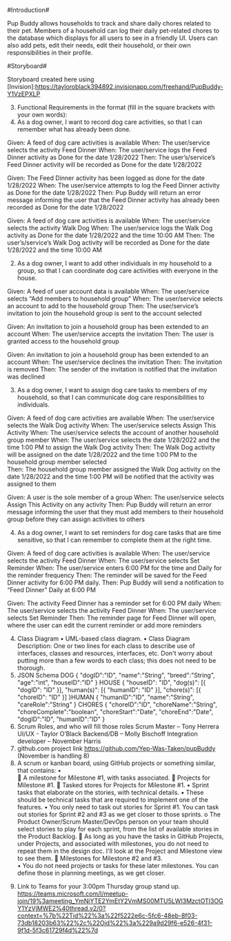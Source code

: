 #Introduction#

Pup Buddy allows households to track and share daily chores related to their pet. Members of a household can log their daily pet-related chores to the database which displays for all users to see in a friendly UI. Users can also add pets, edit their needs, edit their household, or their own responsibilities in their profile.

#Storyboard#

Storyboard created here using [Invision]:https://tayloroblack394892.invisionapp.com/freehand/PupBuddy-Y1VzEPXLP
  
3.	Functional Requirements in the format (fill in the square brackets with your own words):
1.	As a dog owner, I want to record dog care activities, so that I can remember what has already been done.

Given: A feed of dog care activities is available
When: The user/service selects the activity Feed Dinner
When: The user/service logs the Feed Dinner activity as Done for the date 1/28/2022
Then: The user’s/service’s Feed Dinner activity will be recorded as Done for the date 		1/28/2022

Given: The Feed Dinner activity has been logged as done for the date 1/28/2022
When: The user/service attempts to log the Feed Dinner activity as Done for the date 		1/28/2022
Then: Pup Buddy will return an error message informing the user that the Feed Dinner 		activity has already been recorded as Done for the date 1/28/2022

Given: A feed of dog care activities is available
When: The user/service selects the activity Walk Dog
When: The user/service logs the Walk Dog activity as Done for the date 1/28/2022 and 		the time 10:00 AM
Then: The user’s/service’s Walk Dog activity will be recorded as Done for the date 		1/28/2022 and the time 10:00 AM


2.	As a dog owner, I want to add other individuals in my household to a group, so that I can coordinate dog care activities with everyone in the house.

Given: A feed of user account data is available
When: The user/service selects “Add members to household group”
When: The user/service selects an account to add to the household group
Then: The user/service’s invitation to join the household group is sent to the 		account selected

Given: An invitation to join a household group has been extended to an account
When: The user/service accepts the invitation
Then: The user is granted access to the household group 

Given: An invitation to join a household group has been extended to an account
When: The user/service declines the invitation
Then: The invitation is removed
Then: The sender of the invitation is notified that the invitation was declined


3.	As a dog owner, I want to assign dog care tasks to members of my household, so that I can communicate dog care responsibilities to individuals.

Given: A feed of dog care activities are available
When: The user/service selects the Walk Dog activity
When: The user/service selects Assign This Activity
When: The user/service selects the account of another household group 			member
When: The user/service selects the date 1/28/2022 and the time 1:00 PM to 		assign the Walk Dog activity
Then: The Walk Dog activity will be assigned on the date 1/28/2022 and the time 		1:00 PM to the household group member selected  
Then: The household group member assigned the Walk Dog activity on the date 		1/28/2022 and the time 1:00 PM will be notified that the activity was 		assigned to them

Given: A user is the sole member of a group
When: The user/service selects Assign This Activity on any activity
Then: Pup Buddy will return an error message informing the user that they must 		add members to their household group before they can assign activities 		to others


4.	As a dog owner, I want to set reminders for dog care tasks that are time sensitive, so that I can remember to complete them at the right time.

Given: A feed of dog care activities is available
When: The user/service selects the activity Feed Dinner
When: The user/service selects Set Reminder
When: The user/service enters 6:00 PM for the time and Daily for the reminder 		frequency
Then: The reminder will be saved for the Feed Dinner activity for 6:00 PM daily.
Then: Pup Buddy will send a notification to “Feed Dinner” Daily at 6:00 PM

Given: The activity Feed Dinner has a reminder set for 6:00 PM daily
When: The user/service selects the activity Feed Dinner
When: The user/service selects Set Reminder
Then: The reminder page for Feed Dinner will open, where the user can edit the 		current reminder or add more reminders

4.	Class Diagram
•	UML-based class diagram.
•	Class Diagram Description: One or two lines for each class to describe use of interfaces,  classes and resources, interfaces, etc. Don't worry about putting more than a few words to each class; this does not need to be thorough.
5.	JSON Schema
DOG
{
   "dogID":"ID",
   "name":"String",
   "breed":"String",
   "age":"int",
   "houseID":"ID"
}
HOUSE
{
	"houseID": "ID",
	"dog(s)": [{
		"dogID": "ID"
	}],
	"human(s)": [{
		"humanID": "ID"
	}],
	"chore(s)": [{
		"choreID": "ID"
	}]
}HUMAN
{
   "humanID":"ID",
   "name":"String",
   "careRole":"String"
}
CHORES
{
   "choreID":"ID",
   "choreName":"String",
   "choreComplete":"boolean",
   "choreStart":"Date",
   "choreEnd":"Date",
   "dogID":"ID",
   "humanID":"ID"
}
6.	Scrum Roles, and who will fill those roles
Scrum Master – Tony Herrera 
UI/UX - Taylor O’Black
Backend/DB – Molly Bischoff
Integration developer – November Harris
7.	github.com project link
https://github.com/Yep-Was-Taken/pupBuddy
(November is handling 8)
8.	 A scrum or kanban board, using GitHub projects or something similar, that contains:
•	
	A milestone for Milestone #1, with tasks associated.
	Projects for Milestone #1.
	Tasked stores for Projects for Milestone #1.
•	Sprint tasks that elaborate on the stories, with technical details.
•	These should be technical tasks that are required to implement one of the features.
•	You only need to task out stories for Sprint #1.  You can task out stories for Sprint #2 and #3 as we get closer to those sprints.
o	The Product Owner/Scrum Master/DevOps person on your team should select stories to play for each sprint, from the list of available stories in the Product Backlog.
	As long as you have the tasks in GitHub Projects, under Projects, and associated with milestones, you do not need to repeat them in the design doc.  I'll look at  the Project and Milestone view to see them.
	Milestones for Milestone #2 and #3.  
•	You do not need projects or tasks for these later milestones. You can define those in planning meetings, as we get closer.
9) Link to Teams for your 3:00pm Thursday group stand up. 
	https://teams.microsoft.com/l/meetup-join/19%3ameeting_YmNiYTE2YmEtY2VmMS00MTU5LWI3MzctOTI3OGY1YzVjMWE2%40thread.v2/0?context=%7b%22Tid%22%3a%22f5222e6c-5fc6-48eb-8f03-73db18203b63%22%2c%22Oid%22%3a%229a9d29f6-e526-4f31-9f1d-5f3c61729f4d%22%7d
